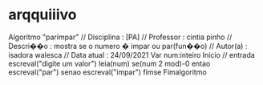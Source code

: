 # arqquiiivo
Algoritmo "parimpar" // Disciplina   : [PA] // Professor   : cintia pinho // Descri��o   : mostra se o numero � impar ou par(fun��o) // Autor(a)    : isadora walesca // Data atual  : 24/09/2021 Var num:inteiro   Inicio // entrada escreval("digite um valor") leia(num) se(num 2 mod)-0 entao        escreval("par") senao      escreval("impar") fimse  Fimalgoritmo 
